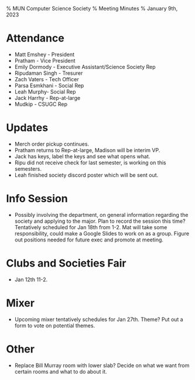 % MUN Computer Science Society 
% Meeting Minutes 
% January 9th, 2023

# Attendance 
* Matt Emshey - President
* Pratham - Vice President 
* Emily Dormody - Executive Assistant/Science Society Rep
* Ripudaman Singh - Tresurer
* Zach Vaters - Tech Officer
* Parsa Esmkhani - Social Rep
* Leah Murphy- Social Rep
* Jack Harrhy - Rep-at-large
* Mudkip - CSUGC Rep

# Updates
* Merch order pickup continues.
* Pratham returns to Rep-at-large, Madison will be interim VP.
* Jack has keys, label the keys and see what opens what.
* Ripu did not receive check for last semester, is working on this semesters.
* Leah finished society discord poster which will be sent out.

# Info Session
* Possibly involving the department, on general information regarding the society and applying to the major. 
Plan to record the session this time? Tentatively scheduled for Jan 18th from 1-2. Mat will take some responsibility, could make a 
Google Slides to work on as a group. Figure out positions needed for future exec and promote at meeting.

# Clubs and Societies Fair
* Jan 12th 11-2.

# Mixer 
* Upcoming mixer tentatively schedules for Jan 27th. Theme? Put out a form to vote on potential themes. 

# Other
* Replace Bill Murray room with lower slab? Decide on what we want from certain rooms and what to do about it.
